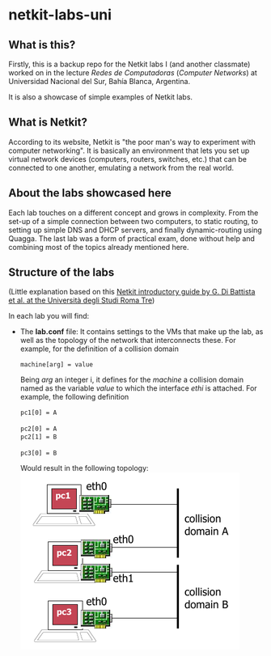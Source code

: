 # netkit-labs-uni
## What is this?

Firstly, this is a backup repo for the Netkit labs I (and another classmate) worked on in the lecture *Redes de Computadoras* (_Computer Networks_) at Universidad Nacional del Sur, Bahía Blanca, Argentina.

It is also a showcase of simple examples of Netkit labs.

## What is Netkit?

According to its website, Netkit is "the poor man's way to experiment with computer networking". It is basically an environment that lets you set up virtual network devices (computers, routers, switches, etc.) that can be connected to one another, emulating a network from the real world.

## About the labs showcased here

Each lab touches on a different concept and grows in complexity. From the set-up of a simple connection between two computers, to static routing, to setting up simple DNS and DHCP servers, and finally dynamic-routing using Quagga. The last lab was a form of practical exam, done without help and combining most of the topics already mentioned here.

## Structure of the labs

(Little explanation based on this [Netkit introductory guide by G. Di Battista et al. at the Università degli Studi Roma Tre](https://igm.univ-mlv.fr/ens/Licence/L3/2009-2010/Reseau/netkit/netkit-introduction.pdf))

In each lab you will find:

- The **lab.conf** file:
	It contains settings to the VMs that make up the lab, as well as the topology of the network that interconnects these. For example, for the definition of a collision domain

	```
	machine[arg] = value
	```
	Being *arg* an integer i, it defines for the *machine* a collision domain named as the variable *value* to which the interface *ethi* is attached. For example, the following definition

	```
	pc1[0] = A
	
	pc2[0] = A
	pc2[1] = B

	pc3[0] = B
	```
	Would result in the following topology:
	![Topology for the previous definition](/readme_img/labconf_topology_example.png)